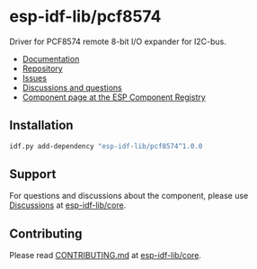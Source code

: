 # esp-idf-lib/pcf8574

Driver for PCF8574 remote 8-bit I/O expander for I2C-bus.

* [Documentation](https://esp-idf-lib.github.io/pcf8574/)
* [Repository](https://github.com/esp-idf-lib/pcf8574)
* [Issues](https://github.com/esp-idf-lib/pcf8574/issues)
* [Discussions and questions](https://github.com/esp-idf-lib/core/discussions)
* [Component page at the ESP Component Registry](https://components.espressif.com/components/esp-idf-lib/pcf8574)

## Installation

```sh
idf.py add-dependency "esp-idf-lib/pcf8574^1.0.0
```

## Support

For questions and discussions about the component, please use
[Discussions](https://github.com/esp-idf-lib/core/discussions)
at [esp-idf-lib/core](https://github.com/esp-idf-lib/core).

## Contributing

Please read [CONTRIBUTING.md](https://github.com/esp-idf-lib/core/blob/main/CONTRIBUTING.md)
at [esp-idf-lib/core](https://github.com/esp-idf-lib/core).
